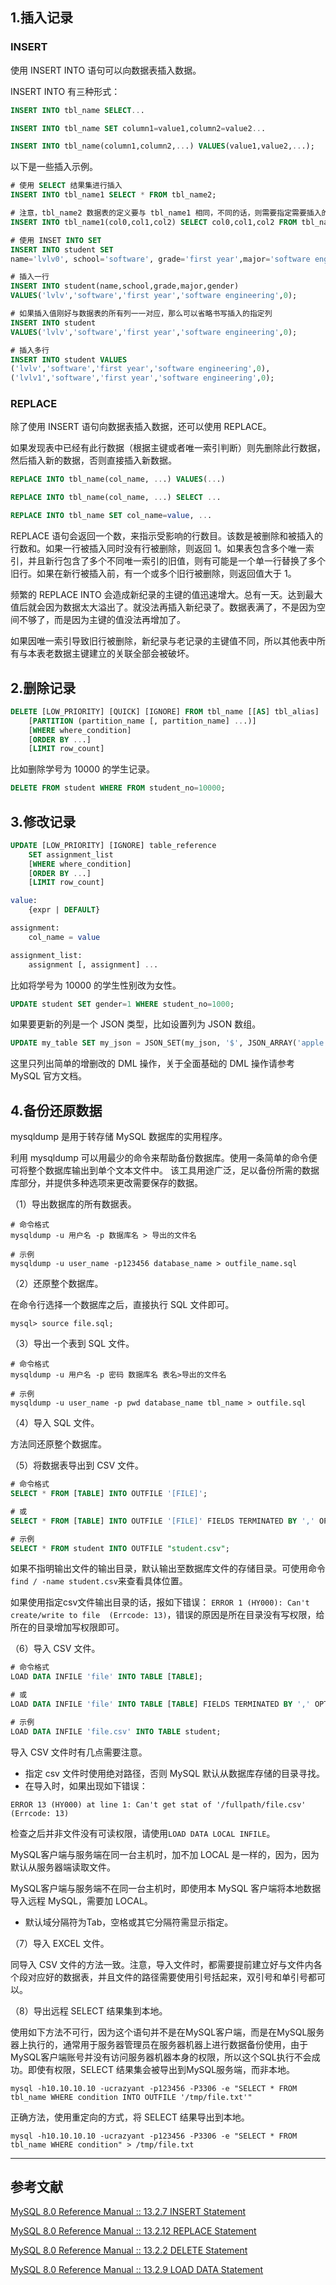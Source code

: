 ﻿## 1.插入记录
### INSERT
使用 INSERT INTO 语句可以向数据表插入数据。

INSERT INTO 有三种形式：
```sql
INSERT INTO tbl_name SELECT...

INSERT INTO tbl_name SET column1=value1,column2=value2...

INSERT INTO tbl_name(column1,column2,...) VALUES(value1,value2,...);
```
以下是一些插入示例。
```sql
# 使用 SELECT 结果集进行插入
INSERT INTO tbl_name1 SELECT * FROM tbl_name2;

# 注意，tbl_name2 数据表的定义要与 tbl_name1 相同，不同的话，则需要指定需要插入的列
INSERT INTO tbl_name1(col0,col1,col2) SELECT col0,col1,col2 FROM tbl_name2;

# 使用 INSET INTO SET
INSERT INTO student SET 
name='lvlv0', school='software', grade='first year',major='software engineering',gender=0

# 插入一行
INSERT INTO student(name,school,grade,major,gender)
VALUES('lvlv','software','first year','software engineering',0);

# 如果插入值刚好与数据表的所有列一一对应，那么可以省略书写插入的指定列
INSERT INTO student
VALUES('lvlv','software','first year','software engineering',0);

# 插入多行
INSERT INTO student VALUES
('lvlv','software','first year','software engineering',0),
('lvlv1','software','first year','software engineering',0);
```
### REPLACE
除了使用 INSERT 语句向数据表插入数据，还可以使用 REPLACE。

如果发现表中已经有此行数据（根据主键或者唯一索引判断）则先删除此行数据，然后插入新的数据，否则直接插入新数据。
```sql
REPLACE INTO tbl_name(col_name, ...) VALUES(...)

REPLACE INTO tbl_name(col_name, ...) SELECT ...

REPLACE INTO tbl_name SET col_name=value, ...
```
REPLACE 语句会返回一个数，来指示受影响的行数目。该数是被删除和被插入的行数和。如果一行被插入同时没有行被删除，则返回 1。如果表包含多个唯一索引，并且新行包含了多个不同唯一索引的旧值，则有可能是一个单一行替换了多个旧行。如果在新行被插入前，有一个或多个旧行被删除，则返回值大于 1。

频繁的 REPLACE INTO 会造成新纪录的主键的值迅速增大。总有一天。达到最大值后就会因为数据太大溢出了。就没法再插入新纪录了。数据表满了，不是因为空间不够了，而是因为主键的值没法再增加了。

如果因唯一索引导致旧行被删除，新纪录与老记录的主键值不同，所以其他表中所有与本表老数据主键建立的关联全部会被破坏。

## 2.删除记录
```sql
DELETE [LOW_PRIORITY] [QUICK] [IGNORE] FROM tbl_name [[AS] tbl_alias]
    [PARTITION (partition_name [, partition_name] ...)]
    [WHERE where_condition]
    [ORDER BY ...]
    [LIMIT row_count]
```
比如删除学号为 10000 的学生记录。
```sql
DELETE FROM student WHERE FROM student_no=10000;
```

## 3.修改记录
```sql
UPDATE [LOW_PRIORITY] [IGNORE] table_reference
    SET assignment_list
    [WHERE where_condition]
    [ORDER BY ...]
    [LIMIT row_count]

value:
    {expr | DEFAULT}

assignment:
    col_name = value

assignment_list:
    assignment [, assignment] ...
```
比如将学号为 10000 的学生性别改为女性。
```sql
UPDATE student SET gender=1 WHERE student_no=1000;
```
如果要更新的列是一个 JSON 类型，比如设置列为 JSON 数组。
```sql
UPDATE my_table SET my_json = JSON_SET(my_json, '$', JSON_ARRAY('apple', 'banana', 'orange')) WHERE id = 1;
```
这里只列出简单的增删改的 DML 操作，关于全面基础的 DML 操作请参考 MySQL 官方文档。

## 4.备份还原数据
mysqldump 是用于转存储 MySQL 数据库的实用程序。

利用 mysqldump 可以用最少的命令来帮助备份数据库。使用一条简单的命令便可将整个数据库输出到单个文本文件中。 该工具用途广泛，足以备份所需的数据库部分，并提供多种选项来更改需要保存的数据。

（1）导出数据库的所有数据表。
```shell
# 命令格式
mysqldump -u 用户名 -p 数据库名 > 导出的文件名

# 示例
mysqldump -u user_name -p123456 database_name > outfile_name.sql
```

（2）还原整个数据库。

在命令行选择一个数据库之后，直接执行 SQL 文件即可。
```shell
mysql> source file.sql;
```

（3）导出一个表到 SQL 文件。
```shell
# 命令格式
mysqldump -u 用户名 -p 密码 数据库名 表名>导出的文件名

# 示例
mysqldump -u user_name -p pwd database_name tbl_name > outfile.sql
```
（4）导入 SQL 文件。

方法同还原整个数据库。

（5）将数据表导出到 CSV 文件。
```sql
# 命令格式
SELECT * FROM [TABLE] INTO OUTFILE '[FILE]';

# 或 
SELECT * FROM [TABLE] INTO OUTFILE '[FILE]' FIELDS TERMINATED BY ',' OPTIONALLY ENCLOSED BY '"' LINES TERMINATED BY '\n';  

# 示例
SELECT * FROM student INTO OUTFILE "student.csv";
```
如果不指明输出文件的输出目录，默认输出至数据库文件的存储目录。可使用命令`find / -name student.csv`来查看具体位置。

如果使用指定csv文件输出目录的话，报如下错误：
`ERROR 1 (HY000): Can't create/write to file  (Errcode: 13)`，错误的原因是所在目录没有写权限，给所在的目录增加写权限即可。

（6）导入 CSV 文件。
```sql
# 命令格式
LOAD DATA INFILE 'file' INTO TABLE [TABLE];  

# 或
LOAD DATA INFILE 'file' INTO TABLE [TABLE] FIELDS TERMINATED BY ',' OPTIONALLY ENCLOSED BY '"' LINES TERMINATED BY '\n';

# 示例
LOAD DATA INFILE 'file.csv' INTO TABLE student;
```
导入 CSV 文件时有几点需要注意。

- 指定 csv 文件时使用绝对路径，否则 MySQL 默认从数据库存储的目录寻找。
- 在导入时，如果出现如下错误：
```
ERROR 13 (HY000) at line 1: Can't get stat of '/fullpath/file.csv' (Errcode: 13)
```
检查之后并非文件没有可读权限，请使用`LOAD DATA LOCAL INFILE`。

MySQL客户端与服务端在同一台主机时，加不加 LOCAL 是一样的，因为，因为默认从服务器端读取文件。

MySQL客户端与服务端不在同一台主机时，即使用本 MySQL 客户端将本地数据导入远程 MySQL，需要加 LOCAL。

- 默认域分隔符为Tab，空格或其它分隔符需显示指定。

（7）导入 EXCEL 文件。

同导入 CSV 文件的方法一致。注意，导入文件时，都需要提前建立好与文件内各个段对应好的数据表，并且文件的路径需要使用引号括起来，双引号和单引号都可以。

（8）导出远程 SELECT 结果集到本地。

使用如下方法不可行，因为这个语句并不是在MySQL客户端，而是在MySQL服务器上执行的，通常用于服务器管理员在服务器机器上进行数据备份使用，由于MySQL客户端账号并没有访问服务器机器本身的权限，所以这个SQL执行不会成功。即使有权限，SELECT 结果集会被导出到MySQL服务端，而非本地。
```shell
mysql -h10.10.10.10 -ucrazyant -p123456 -P3306 -e "SELECT * FROM tbl_name WHERE condition INTO OUTFILE '/tmp/file.txt'"
```

正确方法，使用重定向的方式，将 SELECT 结果导出到本地。
```shell
mysql -h10.10.10.10 -ucrazyant -p123456 -P3306 -e "SELECT * FROM tbl_name WHERE condition" > /tmp/file.txt
```

---
## 参考文献
[MySQL 8.0 Reference Manual :: 13.2.7 INSERT Statement](https://dev.mysql.com/doc/refman/8.0/en/insert.html)

[MySQL 8.0 Reference Manual :: 13.2.12 REPLACE Statement](https://dev.mysql.com/doc/refman/8.0/en/replace.html)

[MySQL 8.0 Reference Manual :: 13.2.2 DELETE Statement](https://dev.mysql.com/doc/refman/8.0/en/delete.html)

[MySQL 8.0 Reference Manual :: 13.2.9 LOAD DATA Statement](https://dev.mysql.com/doc/refman/8.0/en/load-data.html)
